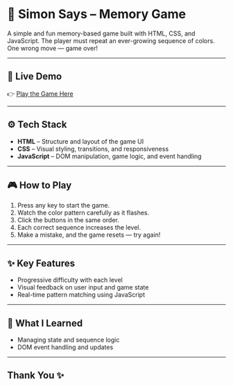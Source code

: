 # 🧠 Simon Says – Memory Game

A simple and fun memory-based game built with HTML, CSS, and JavaScript. The player must repeat an ever-growing sequence of colors. One wrong move — game over!


---

## 🔗 Live Demo

👉 [Play the Game Here](https://lokeshlikhar.github.io/Simon-Says-Game---HTML-CSS-JS/)

---

## ⚙️ Tech Stack

- **HTML** – Structure and layout of the game UI  
- **CSS** – Visual styling, transitions, and responsiveness  
- **JavaScript** – DOM manipulation, game logic, and event handling 

---

## 🎮 How to Play

1. Press any key to start the game.  
2. Watch the color pattern carefully as it flashes.  
3. Click the buttons in the same order.  
4. Each correct sequence increases the level.  
5. Make a mistake, and the game resets — try again!

---

## ✨ Key Features

- Progressive difficulty with each level   
- Visual feedback on user input and game state  
- Real-time pattern matching using JavaScript  

---

## 📘 What I Learned

- Managing state and sequence logic  
- DOM event handling and updates  
 

---

##  Thank You ✨
